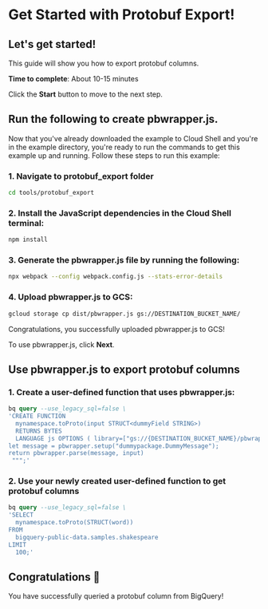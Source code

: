 # Get Started with Protobuf Export!

## Let's get started!

This guide will show you how to export protobuf columns.

**Time to complete**: About 10-15 minutes

Click the **Start** button to move to the next step.

## Run the following to create pbwrapper.js.

Now that you've already downloaded the example to Cloud Shell and you're in the
example directory, you're ready to run the commands to get
this example up and running. Follow these steps to run this example:

### 1. Navigate to protobuf_export folder
```bash
cd tools/protobuf_export
```

### 2. Install the JavaScript dependencies in the Cloud Shell terminal:

```bash
npm install
```

### 3. Generate the pbwrapper.js file by running the following:

```bash
npx webpack --config webpack.config.js --stats-error-details
```

### 4. Upload pbwrapper.js to GCS:
```bash
gcloud storage cp dist/pbwrapper.js gs://DESTINATION_BUCKET_NAME/
```

Congratulations, you successfully uploaded pbwrapper.js to GCS!

To use pbwrapper.js, click **Next**.

## Use pbwrapper.js to export protobuf columns

### 1. Create a user-defined function that uses pbwrapper.js:

```sql
bq query --use_legacy_sql=false \
'CREATE FUNCTION
  mynamespace.toProto(input STRUCT<dummyField STRING>)
  RETURNS BYTES
  LANGUAGE js OPTIONS ( library=["gs://{DESTINATION_BUCKET_NAME}/pbwrapper.js"] ) AS r"""
let message = pbwrapper.setup("dummypackage.DummyMessage");
return pbwrapper.parse(message, input)
 """;'
```

### 2. Use your newly created user-defined function to get protobuf columns

```sql
bq query --use_legacy_sql=false \
'SELECT 
  mynamespace.toProto(STRUCT(word))
FROM
  bigquery-public-data.samples.shakespeare
LIMIT
  100;'
```

## Congratulations 🎉

You have successfully queried a protobuf column from BigQuery!
